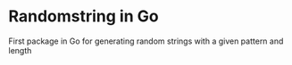 # Randomstring in Go
First package in Go for generating random strings with a given pattern and length
